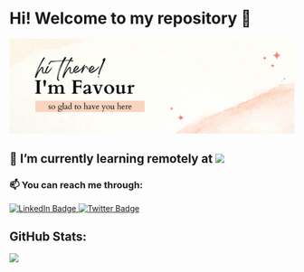 # Hi! Welcome to my repository 👋

![img](./assets/I'm%20Favour.png) 

## 🌱 I’m currently learning remotely at ![](https://img.shields.io/badge/Microverse-blueviolet)

### 📫 You can reach me through:

<div id="badges">
  <a href="https://www.linkedin.com/in/abimbola-ade/">
    <img src="https://img.shields.io/badge/LinkedIn-blue?style=for-the-badge&logo=linkedin&logoColor=white" alt="LinkedIn Badge"/>
  </a>
  <a href="https://twitter.com/Fabimworld2536">
    <img src="https://img.shields.io/badge/Twitter-blue?style=for-the-badge&logo=twitter&logoColor=white" alt="Twitter Badge"/>
  </a>
</div>

<!-- - Twitter: [@fabimworld2536](https://twitter.com/Fabimworld2536)
- LinkedIn: [@abimbola-ade](https://www.linkedin.com/in/abimbola-ade) -->


<!-- ## Tech Stacks:
![CSS3](https://img.shields.io/badge/css3-%231572B6.svg?style=for-the-badge&logo=css3&logoColor=white) ![HTML5](https://img.shields.io/badge/html5-%23E34F26.svg?style=for-the-badge&logo=html5&logoColor=white) ![JavaScript](https://img.shields.io/badge/javascript-%23323330.svg?style=for-the-badge&logo=javascript&logoColor=%23F7DF1E) ![MySQL](https://img.shields.io/badge/mysql-%2300f.svg?style=for-the-badge&logo=mysql&logoColor=white) -->


## GitHub Stats:
<!-- [![Abimbola Favour's github stats](https://github-readme-stats.vercel.app/api?username=fayob&show_icons=true&theme=radical)](https://github.com/fayob/github-readme-stats)  [![Top Langs](https://github-readme-stats.vercel.app/api/top-langs/?username=fayob&show_icons=true&theme=radical&layout=compact)](https://github.com/fayob/github-readme-stats) -->
<!-- ![](https://github-readme-stats.vercel.app/api?username=Fayob&theme=dark&hide_border=false&include_all_commits=false&count_private=false)<br/> -->
![](https://github-readme-streak-stats.herokuapp.com/?user=Fayob&theme=dark&hide_border=false)<br/>
<!-- ![](https://github-readme-stats.vercel.app/api/top-langs/?username=Fayob&theme=dark&hide_border=false&include_all_commits=false&count_private=false&layout=compact) -->

<!--
**Fayob/Fayob** is a ✨ _special_ ✨ repository because its `README.md` (this file) appears on your GitHub profile.

Here are some ideas to get you started:

- 🔭 I’m currently working on ...
- 🌱 I’m currently learning ...

- 🤔 I’m looking for help with ...
- 💬 Ask me about ...
- 📫 How to reach me: ...
- 😄 Pronouns: ...
- ⚡ Fun fact: ...
-->
